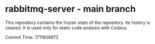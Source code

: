 # rabbitmq-server - main branch

This repository contains the frozen state of the repository.
Its history is cleared. It is used only for static code
analysis with Codacy.

Commit Time: 1711606972
